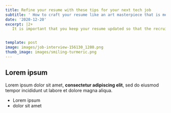 ```yaml
---
title: Refine your resume with these tips for your next tech job
subtitle: ' How to craft your resume like an art masterpiece that is meant to cater to a specific audience.  '
date: '2020-12-20'
excerpt: |2+
   It is important that you keep your resume updated so that the recruiters can see your potential if you have communicated your capabilities well through your resume. Not only will it catch the recruiter’s attention but it will also help you go further down the hiring process and land an interview for your dream tech job. 


template: post
image: images/job-interview-156130_1280.png
thumb_image: images/smiling-turmeric.png
---
```

## Lorem ipsum

Lorem ipsum dolor sit amet, **consectetur adipiscing elit**, sed do eiusmod tempor incididunt ut labore et dolore magna aliqua.

- Lorem ipsum
- dolor sit amet